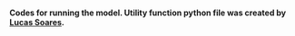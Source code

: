 #### Codes for running the model. Utility function python file was created by [Lucas Soares](https://www.researchgate.net/profile/Lucas-Soares-25).
